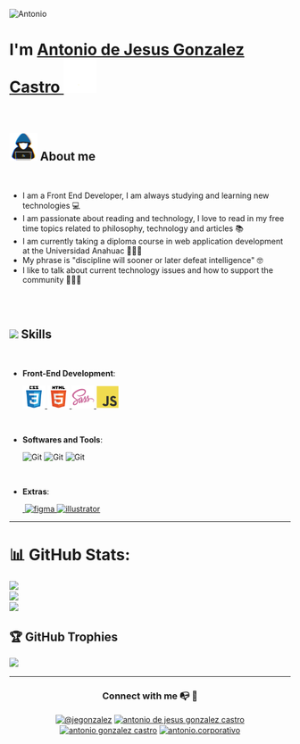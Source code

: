 

![Antonio](https://user-images.githubusercontent.com/46658342/230465448-8a9884d3-5b4d-4492-9dde-2620137924c2.png)



<h1 align="left">I'm <a href="https://github.com/Antonio-GC">Antonio de Jesus Gonzalez Castro <a> <img src="https://github.com/Kathryn-Jie/Kathryn-Jie/blob/main/wave.gif" width="60px"/> </h1>

  
<br>

  ## <picture><img src = "https://github.com/0xAbdulKhalid/0xAbdulKhalid/raw/main/assets/mdImages/about_me.gif" width = 50px></picture> **About me**

<picture> </picture>

<br>

- I am a Front End Developer, I am always studying and learning new technologies 💻
- I am passionate about reading and technology, I love to read in my free time topics related to philosophy, technology and articles 📚
- I am currently taking a diploma course in web application development at the Universidad Anahuac 👨🏻‍🎓
- My phrase is "discipline will sooner or later defeat intelligence" 🤓
- I like to talk about current technology issues and how to support the community 👨🏻‍💻
 
 
<br><br>



## <img src="https://media2.giphy.com/media/QssGEmpkyEOhBCb7e1/giphy.gif?cid=ecf05e47a0n3gi1bfqntqmob8g9aid1oyj2wr3ds3mg700bl&rid=giphy.gif" width ="25"><b> Skills</b>
<br>

    
    
- **Front-End Development**:

  <p align="left"> <a href="https://www.w3schools.com/css/" target="_blank" rel="noreferrer"> <img src="https://raw.githubusercontent.com/devicons/devicon/master/icons/css3/css3-original-wordmark.svg" alt="css3" width="40" height="40"/> </a> <a href="https://www.w3.org/html/" target="_blank" rel="noreferrer"> <img src="https://raw.githubusercontent.com/devicons/devicon/master/icons/html5/html5-original-wordmark.svg" alt="html5" width="40" height="40"/> </a> <a href="https://sass-lang.com" target="_blank" rel="noreferrer"> <img src="https://raw.githubusercontent.com/devicons/devicon/master/icons/sass/sass-original.svg" alt="sass" width="40" height="40"/> </a> <a href="https://developer.mozilla.org/en-US/docs/Web/JavaScript" target="_blank" rel="noreferrer"> <img src="https://raw.githubusercontent.com/devicons/devicon/master/icons/javascript/javascript-original.svg" alt="javascript" width="40" height="40"/> </a>
<br></p>


- **Softwares and Tools**:

    <img src="https://user-images.githubusercontent.com/64439609/212556685-de9a7c04-31b0-43b6-af39-7c82ac13b321.png" width="40" height="40" alt="Git"/>
    <img src="https://user-images.githubusercontent.com/64439609/212556741-81407849-82c8-4926-854f-820e8a644375.png" width="40" height="40" alt="Git"/>
    <img src="https://user-images.githubusercontent.com/64439609/212556802-77a65ec1-aa71-4272-b603-1a57d1914678.png" width="40" height="40" alt="Git"/>

<br>

- **Extras**:

  <p align="left"> <a href="https://www.w3schools.com/css/" target="_blank" rel="noreferrer"> <img <a href="https://www.figma.com/" target="_blank" rel="noreferrer"> <img src="https://www.vectorlogo.zone/logos/figma/figma-icon.svg" alt="figma" width="40" height="40"/> </a><a href="https://www.adobe.com/in/products/illustrator.html" target="_blank" rel="noreferrer"> <img src="https://www.vectorlogo.zone/logos/adobe_illustrator/adobe_illustrator-icon.svg" alt="illustrator" width="40" height="40"/> </a></p>

</p>


-----  


# 📊 GitHub Stats:
![](https://github-readme-stats.vercel.app/api?username=antonio-gc&theme=blue-green&hide_border=true&include_all_commits=true&count_private=false)<br/>
![](https://github-readme-streak-stats.herokuapp.com/?user=antonio-gc&theme=blue-green&hide_border=true)<br/>
![](https://github-readme-stats.vercel.app/api/top-langs/?username=antonio-gc&theme=blue-green&hide_border=true&include_all_commits=true&count_private=false&layout=compact)

## 🏆 GitHub Trophies
![](https://github-profile-trophy.vercel.app/?username=antonio-gc&theme=discord&no-frame=true&no-bg=true&margin-w=4)
  
-----    

<h3 align="center">Connect with me 📭 📨</h3>
<p align="center">
<a href="https://codepen.io/@jegonzalez" target="blank"><img align="center" src="https://raw.githubusercontent.com/rahuldkjain/github-profile-readme-generator/master/src/images/icons/Social/codepen.svg" alt="@jegonzalez" height="30" width="40" /></a>
<a href="https://linkedin.com/in/antonio de jesus gonzalez castro" target="blank"><img align="center" src="https://raw.githubusercontent.com/rahuldkjain/github-profile-readme-generator/master/src/images/icons/Social/linked-in-alt.svg" alt="antonio de jesus gonzalez castro" height="30" width="40" /></a>
<a href="https://fb.com/antonio gonzalez castro" target="blank"><img align="center" src="https://raw.githubusercontent.com/rahuldkjain/github-profile-readme-generator/master/src/images/icons/Social/facebook.svg" alt="antonio gonzalez castro" height="30" width="40" /></a>
<a href="https://instagram.com/antonio.corporativo" target="blank"><img align="center" src="https://raw.githubusercontent.com/rahuldkjain/github-profile-readme-generator/master/src/images/icons/Social/instagram.svg" alt="antonio.corporativo" height="30" width="40" /></a>
</p>


